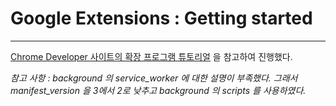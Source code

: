 # Google Extensions : Getting started
----------
[Chrome Developer 사이트의 확장 프로그램 튜토리얼](https://developer.chrome.com/docs/extensions/mv2/getstarted/) 을 참고하여 진행했다.

*참고 사항 : background 의 service_worker 에 대한 설명이 부족했다. 그래서 manifest_version 을 3에서 2로 낮추고 background 의 scripts 를 사용하였다.*